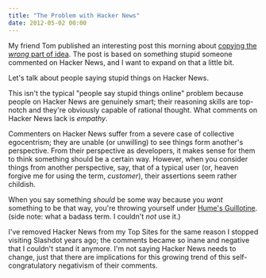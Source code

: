 ```yaml
---
title: "The Problem with Hacker News"
date: 2012-05-02 00:00
---
```


<import><p>My friend Tom published an interesting post this morning about <a href="http://tomcreighton.com/2012/05/cloning-the-ios-ecosystem/">copying the <em>wrong</em> part of idea</a>. The post is based on something stupid someone commented on Hacker News, and I want to expand on that a little bit.</p>
<p>Let's talk about people saying stupid things on Hacker News. <!--more--></p>
<p>This isn't the typical "people say stupid things online" problem because people on Hacker News are genuinely smart; their reasoning skills are top-notch and they're obviously capable of rational thought. What comments on Hacker News lack is <em>empathy</em>.</p>
<p>Commenters on Hacker News suffer from a severe case of collective egocentrism; they are unable (or unwilling) to see things form another's perspective. From their perspective as developers, it makes sense for them to think something should be a certain way. However, when you consider things from another perspective, say, that of a typical user (or, heaven forgive me for using the term, <em>customer</em>), their assertions seem rather childish.</p>
<p>When you say something <em>should</em> be some way because you <em>want</em> something to be that way, you're throwing yourself under <a href="http://en.wikipedia.org/wiki/Is%E2%80%93ought_problem">Hume's Guillotine</a>. (side note: what a badass term. I couldn't <em>not</em> use it.)</p>
<p>I've removed Hacker News from my Top Sites for the same reason I stopped visiting Slashdot years ago; the comments became so inane and negative that I couldn't stand it anymore. I'm not saying Hacker News needs to change, just that there are implications for this growing trend of this self-congratulatory negativism of their comments.</p></import>

<!-- more -->

